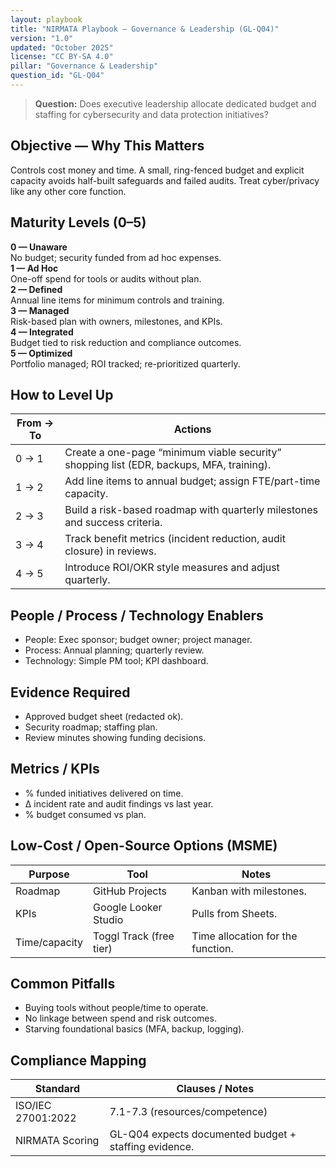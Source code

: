 ```yaml
---
layout: playbook
title: "NIRMATA Playbook — Governance & Leadership (GL-Q04)"
version: "1.0"
updated: "October 2025"
license: "CC BY-SA 4.0"
pillar: "Governance & Leadership"
question_id: "GL-Q04"
---
```


> **Question:** Does executive leadership allocate dedicated budget and staffing for cybersecurity and data protection initiatives?

## Objective — Why This Matters
Controls cost money and time. A small, ring-fenced budget and explicit capacity avoids half-built safeguards and failed audits. Treat cyber/privacy like any other core function.

## Maturity Levels (0–5)
<div class="levels-grid">
  <div class="level level-0"><strong>0 — Unaware</strong><br>No budget; security funded from ad hoc expenses.</div>
  <div class="level level-1"><strong>1 — Ad Hoc</strong><br>One-off spend for tools or audits without plan.</div>
  <div class="level level-2"><strong>2 — Defined</strong><br>Annual line items for minimum controls and training.</div>
  <div class="level level-3"><strong>3 — Managed</strong><br>Risk-based plan with owners, milestones, and KPIs.</div>
  <div class="level level-4"><strong>4 — Integrated</strong><br>Budget tied to risk reduction and compliance outcomes.</div>
  <div class="level level-5"><strong>5 — Optimized</strong><br>Portfolio managed; ROI tracked; re-prioritized quarterly.</div>
</div>

## How to Level Up
| From → To | Actions |
|---|---|
| 0 → 1 | Create a one-page “minimum viable security” shopping list (EDR, backups, MFA, training). |
| 1 → 2 | Add line items to annual budget; assign FTE/part-time capacity. |
| 2 → 3 | Build a risk-based roadmap with quarterly milestones and success criteria. |
| 3 → 4 | Track benefit metrics (incident reduction, audit closure) in reviews. |
| 4 → 5 | Introduce ROI/OKR style measures and adjust quarterly. |

## People / Process / Technology Enablers
- People: Exec sponsor; budget owner; project manager.
- Process: Annual planning; quarterly review.
- Technology: Simple PM tool; KPI dashboard.

## Evidence Required
- Approved budget sheet (redacted ok).
- Security roadmap; staffing plan.
- Review minutes showing funding decisions.

## Metrics / KPIs
- % funded initiatives delivered on time.
- Δ incident rate and audit findings vs last year.
- % budget consumed vs plan.

## Low-Cost / Open-Source Options (MSME)
| Purpose | Tool | Notes |
|---|---|---|
| Roadmap | GitHub Projects | Kanban with milestones. |
| KPIs | Google Looker Studio | Pulls from Sheets. |
| Time/capacity | Toggl Track (free tier) | Time allocation for the function. |

## Common Pitfalls
- Buying tools without people/time to operate.
- No linkage between spend and risk outcomes.
- Starving foundational basics (MFA, backup, logging).

## Compliance Mapping
| Standard | Clauses / Notes |
|---|---|
| ISO/IEC 27001:2022 | 7.1-7.3 (resources/competence) |
| NIRMATA Scoring | GL-Q04 expects documented budget + staffing evidence.

